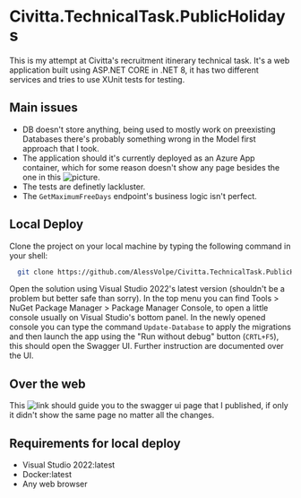 # Civitta.TechnicalTask.PublicHolidays

This is my attempt at Civitta's recruitment itinerary technical task. It's a web application built using ASP.NET CORE in .NET 8, it has two different services and tries to use XUnit tests for testing.

## Main issues

- DB doesn't store anything, being used to mostly work on preexisting Databases there's probably something wrong in the Model first approach that I took.
- The application should it's currently deployed as an Azure App container, which for some reason doesn't show any page besides the one in this ![picture]([https://example.com/path/to/image.png](https://imgur.com/a/pfPAux9)).
- The tests are definetly lackluster.
- The ```GetMaximumFreeDays``` endpoint's business logic isn't perfect.

## Local Deploy

Clone the project on your local machine by typing the following command in your shell:

```bash
  git clone https://github.com/AlessVolpe/Civitta.TechnicalTask.PublicHolidays.git
```

Open the solution using Visual Studio 2022's latest version (shouldn't be a problem but better safe than sorry).
In the top menu you can find Tools > NuGet Package Manager > Package Manager Console, to open a little console usually on Visual Studio's bottom panel. 
In the newly opened console you can type the command ```Update-Database``` to apply the migrations and then launch the app using the "Run without debug" button (```CRTL+F5```), this should open the Swagger UI.
Further instruction are documented over the UI.

## Over the web

This ![link](https://civitta-technical-task-app.blacksky-fd9c8caa.australiaeast.azurecontainerapps.io/swagger) should guide you to the swagger ui page that I published, if only it didn't show the same page no matter all the changes.

## Requirements for local deploy
- Visual Studio 2022:latest
- Docker:latest
- Any web browser
